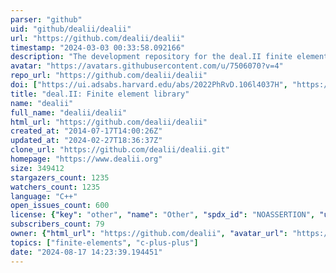 ```yaml
---
parser: "github"
uid: "github/dealii/dealii"
url: "https://github.com/dealii/dealii"
timestamp: "2024-03-03 00:33:58.092166"
description: "The development repository for the deal.II finite element library."
avatar: "https://avatars.githubusercontent.com/u/7506070?v=4"
repo_url: "https://github.com/dealii/dealii"
doi: ["https://ui.adsabs.harvard.edu/abs/2022PhRvD.106l4037H", "https://ui.adsabs.harvard.edu/abs/2019arXiv191013247A", "https://ui.adsabs.harvard.edu/abs/2024ascl.soft01007A/abstract"]
title: "deal.II: Finite element library"
name: "dealii"
full_name: "dealii/dealii"
html_url: "https://github.com/dealii/dealii"
created_at: "2014-07-17T14:00:26Z"
updated_at: "2024-02-27T18:36:37Z"
clone_url: "https://github.com/dealii/dealii.git"
homepage: "https://www.dealii.org"
size: 349412
stargazers_count: 1235
watchers_count: 1235
language: "C++"
open_issues_count: 600
license: {"key": "other", "name": "Other", "spdx_id": "NOASSERTION", "url": null, "node_id": "MDc6TGljZW5zZTA="}
subscribers_count: 79
owner: {"html_url": "https://github.com/dealii", "avatar_url": "https://avatars.githubusercontent.com/u/7506070?v=4", "login": "dealii", "type": "Organization"}
topics: ["finite-elements", "c-plus-plus"]
date: "2024-08-17 14:23:39.194451"
---
```

